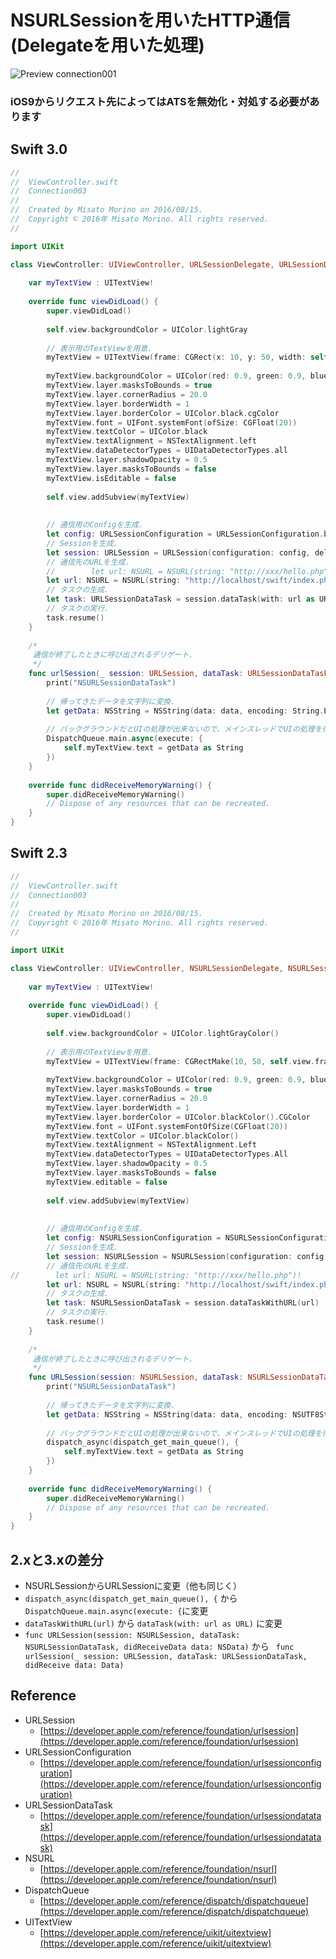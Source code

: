 # NSURLSessionを用いたHTTP通信(Delegateを用いた処理)

![Preview connection001](./img/Connection003.png)

### iOS9からリクエスト先によってはATSを無効化・対処する必要があります

## Swift 3.0

```swift
//
//  ViewController.swift
//  Connection003
//
//  Created by Misato Morino on 2016/08/15.
//  Copyright © 2016年 Misato Morino. All rights reserved.
//

import UIKit

class ViewController: UIViewController, URLSessionDelegate, URLSessionDataDelegate {
    
    var myTextView : UITextView!
    
    override func viewDidLoad() {
        super.viewDidLoad()
        
        self.view.backgroundColor = UIColor.lightGray
        
        // 表示用のTextViewを用意.
        myTextView = UITextView(frame: CGRect(x: 10, y: 50, width: self.view.frame.width - 20, height: 500))
        
        myTextView.backgroundColor = UIColor(red: 0.9, green: 0.9, blue: 1, alpha: 1.0)
        myTextView.layer.masksToBounds = true
        myTextView.layer.cornerRadius = 20.0
        myTextView.layer.borderWidth = 1
        myTextView.layer.borderColor = UIColor.black.cgColor
        myTextView.font = UIFont.systemFont(ofSize: CGFloat(20))
        myTextView.textColor = UIColor.black
        myTextView.textAlignment = NSTextAlignment.left
        myTextView.dataDetectorTypes = UIDataDetectorTypes.all
        myTextView.layer.shadowOpacity = 0.5
        myTextView.layer.masksToBounds = false
        myTextView.isEditable = false
        
        self.view.addSubview(myTextView)
        
        
        // 通信用のConfigを生成.
        let config: URLSessionConfiguration = URLSessionConfiguration.background(withIdentifier: "backgroundTask")
        // Sessionを生成.
        let session: URLSession = URLSession(configuration: config, delegate: self, delegateQueue: nil)
        // 通信先のURLを生成.
        //        let url: NSURL = NSURL(string: "http://xxx/hello.php")!
        let url: NSURL = NSURL(string: "http://localhost/swift/index.php")!
        // タスクの生成.
        let task: URLSessionDataTask = session.dataTask(with: url as URL)
        // タスクの実行.
        task.resume()
    }
    
    /*
     通信が終了したときに呼び出されるデリゲート.
     */
    func urlSession(_ session: URLSession, dataTask: URLSessionDataTask, didReceive data: Data) {
        print("NSURLSessionDataTask")
        
        // 帰ってきたデータを文字列に変換.
        let getData: NSString = NSString(data: data, encoding: String.Encoding.utf8.rawValue)!
        
        // バックグラウンドだとUIの処理が出来ないので、メインスレッドでUIの処理を行わせる.
        DispatchQueue.main.async(execute: {
            self.myTextView.text = getData as String
        })
    }
    
    override func didReceiveMemoryWarning() {
        super.didReceiveMemoryWarning()
        // Dispose of any resources that can be recreated.
    } 
} 
```

## Swift 2.3

```swift
//
//  ViewController.swift
//  Connection003
//
//  Created by Misato Morino on 2016/08/15.
//  Copyright © 2016年 Misato Morino. All rights reserved.
//

import UIKit

class ViewController: UIViewController, NSURLSessionDelegate, NSURLSessionDataDelegate {
    
    var myTextView : UITextView!
    
    override func viewDidLoad() {
        super.viewDidLoad()
        
        self.view.backgroundColor = UIColor.lightGrayColor()
        
        // 表示用のTextViewを用意.
        myTextView = UITextView(frame: CGRectMake(10, 50, self.view.frame.width - 20, 500))
        
        myTextView.backgroundColor = UIColor(red: 0.9, green: 0.9, blue: 1, alpha: 1.0)
        myTextView.layer.masksToBounds = true
        myTextView.layer.cornerRadius = 20.0
        myTextView.layer.borderWidth = 1
        myTextView.layer.borderColor = UIColor.blackColor().CGColor
        myTextView.font = UIFont.systemFontOfSize(CGFloat(20))
        myTextView.textColor = UIColor.blackColor()
        myTextView.textAlignment = NSTextAlignment.Left
        myTextView.dataDetectorTypes = UIDataDetectorTypes.All
        myTextView.layer.shadowOpacity = 0.5
        myTextView.layer.masksToBounds = false
        myTextView.editable = false
        
        self.view.addSubview(myTextView)
        
        
        // 通信用のConfigを生成.
        let config: NSURLSessionConfiguration = NSURLSessionConfiguration.backgroundSessionConfigurationWithIdentifier("backgroundTask")
        // Sessionを生成.
        let session: NSURLSession = NSURLSession(configuration: config, delegate: self, delegateQueue: nil)
        // 通信先のURLを生成.
//        let url: NSURL = NSURL(string: "http://xxx/hello.php")!
        let url: NSURL = NSURL(string: "http://localhost/swift/index.php")!
        // タスクの生成.
        let task: NSURLSessionDataTask = session.dataTaskWithURL(url)
        // タスクの実行.
        task.resume() 
    }
    
    /*
     通信が終了したときに呼び出されるデリゲート.
     */
    func URLSession(session: NSURLSession, dataTask: NSURLSessionDataTask, didReceiveData data: NSData) {
        print("NSURLSessionDataTask")
        
        // 帰ってきたデータを文字列に変換.
        let getData: NSString = NSString(data: data, encoding: NSUTF8StringEncoding)!
        
        // バックグラウンドだとUIの処理が出来ないので、メインスレッドでUIの処理を行わせる.
        dispatch_async(dispatch_get_main_queue(), {
            self.myTextView.text = getData as String
        })
    }
    
    override func didReceiveMemoryWarning() {
        super.didReceiveMemoryWarning()
        // Dispose of any resources that can be recreated.
    } 
} 
```

## 2.xと3.xの差分

* NSURLSessionからURLSessionに変更（他も同じく）
* ```dispatch_async(dispatch_get_main_queue(), {``` から```DispatchQueue.main.async(execute: {```に変更
* ```dataTaskWithURL(url)``` から ```dataTask(with: url as URL)``` に変更
* ```func URLSession(session: NSURLSession, dataTask: NSURLSessionDataTask, didReceiveData data: NSData)``` から ``` func urlSession(_ session: URLSession, dataTask: URLSessionDataTask, didReceive data: Data)```
 

## Reference

* URLSession
	* [https://developer.apple.com/reference/foundation/urlsession](https://developer.apple.com/reference/foundation/urlsession)
* URLSessionConfiguration
    * [https://developer.apple.com/reference/foundation/urlsessionconfiguration](https://developer.apple.com/reference/foundation/urlsessionconfiguration)
* URLSessionDataTask
    * [https://developer.apple.com/reference/foundation/urlsessiondatatask](https://developer.apple.com/reference/foundation/urlsessiondatatask)
* NSURL
    * [https://developer.apple.com/reference/foundation/nsurl](https://developer.apple.com/reference/foundation/nsurl)
* DispatchQueue
    * [https://developer.apple.com/reference/dispatch/dispatchqueue](https://developer.apple.com/reference/dispatch/dispatchqueue)
* UITextView
	* [https://developer.apple.com/reference/uikit/uitextview](https://developer.apple.com/reference/uikit/uitextview)
